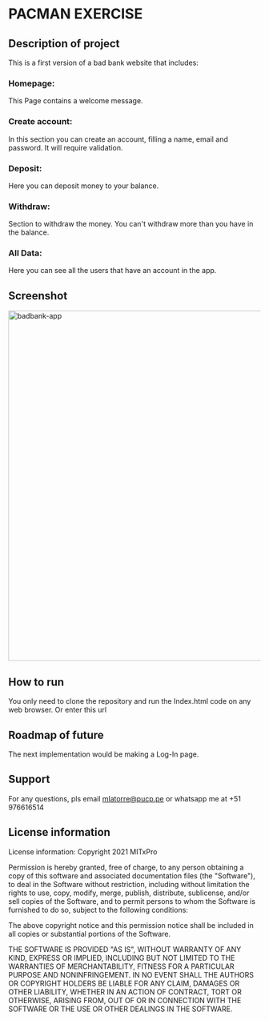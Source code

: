 # PACMAN EXERCISE

## Description of project
This is a first version of a bad bank website that includes:

### Homepage:
This Page contains a welcome message.
### Create account:
In this section you can create an account, filling a name, email and password. It will require validation.
### Deposit:
Here you can deposit money to your balance.
### Withdraw:
Section to withdraw the money. You can't withdraw more than you have in the balance.
### All Data:
Here you can see all the users that have an account in the app.

## Screenshot
<img width="700" alt="badbank-app" src="https://user-images.githubusercontent.com/78828172/127223698-173a5d89-78a7-4f21-b124-2f561fc88bae.png">

## How to run
You only need to clone the repository and run the Index.html code on any web browser.
Or enter this url

## Roadmap of future
The next implementation would be making a Log-In page.

## Support
For any questions, pls email mlatorre@pucp.pe or whatsapp me at +51 976616514

## License information
License information: Copyright 2021 MITxPro

Permission is hereby granted, free of charge, to any person obtaining a copy of this software and associated documentation files (the "Software"), to deal in the Software without restriction, including without limitation the rights to use, copy, modify, merge, publish, distribute, sublicense, and/or sell copies of the Software, and to permit persons to whom the Software is furnished to do so, subject to the following conditions:

The above copyright notice and this permission notice shall be included in all copies or substantial portions of the Software.

THE SOFTWARE IS PROVIDED "AS IS", WITHOUT WARRANTY OF ANY KIND, EXPRESS OR IMPLIED, INCLUDING BUT NOT LIMITED TO THE WARRANTIES OF MERCHANTABILITY, FITNESS FOR A PARTICULAR PURPOSE AND NONINFRINGEMENT. IN NO EVENT SHALL THE AUTHORS OR COPYRIGHT HOLDERS BE LIABLE FOR ANY CLAIM, DAMAGES OR OTHER LIABILITY, WHETHER IN AN ACTION OF CONTRACT, TORT OR OTHERWISE, ARISING FROM, OUT OF OR IN CONNECTION WITH THE SOFTWARE OR THE USE OR OTHER DEALINGS IN THE SOFTWARE.

